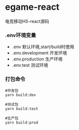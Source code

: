 # egame-react

电竞移动H5-react源码  

### .env环境变量
- .env		默认环境,start/build时使用
- .env.development	开发环境
- .env.production		生产环境
- .env.test			测试环境

### 打包命令
```shell
#开发包
yarn build:dev

#测试包
yarn build:test

#生产包
yarn build:prod